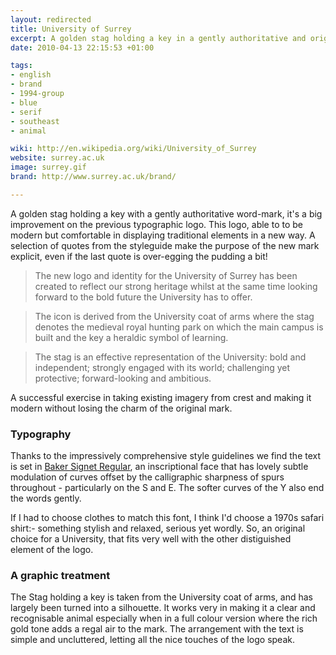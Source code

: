 ```yaml
---
layout: redirected
title: University of Surrey
excerpt: A golden stag holding a key in a gently authoritative and original word-mark
date: 2010-04-13 22:15:53 +01:00

tags:
- english
- brand
- 1994-group
- blue
- serif
- southeast
- animal

wiki: http://en.wikipedia.org/wiki/University_of_Surrey
website: surrey.ac.uk
image: surrey.gif
brand: http://www.surrey.ac.uk/brand/

---
```


A golden stag holding a key with a gently authoritative word-mark, it's a big improvement on the previous typographic logo. This logo, able to to be modern but comfortable in displaying traditional elements in a new way. A selection of quotes from the styleguide make the purpose of the new mark explicit, even if the last quote is over-egging the pudding a bit!

> The new logo and identity for the University of Surrey has been created to reflect our strong heritage whilst at the same time looking forward to the bold future the University has to offer.

> The icon is derived from the University coat of arms where the stag denotes the medieval royal hunting park on which the main campus is built and the key a heraldic symbol of learning.

> The stag is an effective representation of the University: bold and independent; strongly engaged with its world; challenging yet protective; forward-looking and ambitious.

A successful exercise in taking existing imagery from crest and making it modern without losing the charm of the original mark.

### Typography

Thanks to the impressively comprehensive style guidelines we find the text is set in [Baker Signet Regular](http://typedia.com/explore/typeface/baker-signet/), an inscriptional face that has lovely subtle modulation of curves offset by the calligraphic sharpness of spurs throughout - particularly on the S and E. The softer curves of the Y also end the words gently.

If I had to choose clothes to match this font, I think I'd choose a 1970s safari shirt:- something stylish and relaxed, serious yet wordly. So, an original choice for a University, that fits very well with the other distiguished element of the logo.

### A graphic treatment

The Stag holding a key is taken from the University coat of arms, and has largely been turned into a silhouette. It works very in making it a clear and recognisable animal especially when in a full colour version where the rich gold tone adds a regal air to the mark. The arrangement with the text is simple and uncluttered, letting all the nice touches of the logo speak.
